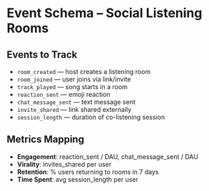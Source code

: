 # Event Schema – Social Listening Rooms

## Events to Track
- `room_created` — host creates a listening room
- `room_joined` — user joins via link/invite
- `track_played` — song starts in a room
- `reaction_sent` — emoji reaction
- `chat_message_sent` — text message sent
- `invite_shared` — link shared externally
- `session_length` — duration of co-listening session

## Metrics Mapping
- **Engagement**: reaction_sent / DAU, chat_message_sent / DAU
- **Virality**: invites_shared per user
- **Retention**: % users returning to rooms in 7 days
- **Time Spent**: avg session_length per user